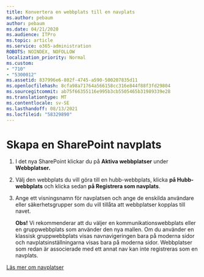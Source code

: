 ```yaml
---
title: Konvertera en webbplats till en navplats
ms.author: pebaum
author: pebaum
ms.date: 04/21/2020
ms.audience: ITPro
ms.topic: article
ms.service: o365-administration
ROBOTS: NOINDEX, NOFOLLOW
localization_priority: Normal
ms.custom:
- "710"
- "5300012"
ms.assetid: 837996e6-802f-4745-a590-500207835d11
ms.openlocfilehash: 8cfa98a71764a566158cc316e844f88f3fd29804
ms.sourcegitcommit: ab75f66355116e995b3cb5505465b31989339e28
ms.translationtype: MT
ms.contentlocale: sv-SE
ms.lasthandoff: 08/13/2021
ms.locfileid: "58329890"
---
```

# <a name="create-a-sharepoint-hub-site"></a>Skapa en SharePoint navplats

1. I det nya SharePoint klickar du på **Aktiva webbplatser** under **Webbplatser.**

2. Välj den webbplats du vill göra till en hubb-webbplats, klicka **på Hubb-webbplats** och klicka sedan **på Registrera som navplats**.

3. Ange ett visningsnamn för navplatsen och ange de enskilda användare eller säkerhetsgrupper som du vill tillåta att webbplatser kopplas till navet.

    **Obs!** Vi rekommenderar att du väljer en kommunikationswebbplats eller en gruppwebbplats som använder den nya mallen. Om du använder en klassisk gruppwebbplats visas navnavigeringen bara på moderna sidor och navplatsinställningarna visas bara på moderna sidor. Webbplatser som redan är associerade med ett annat nav kan inte registreras som en navplats.
  
[Läs mer om navplatser](https://go.microsoft.com/fwlink/?linkid=869149)
  